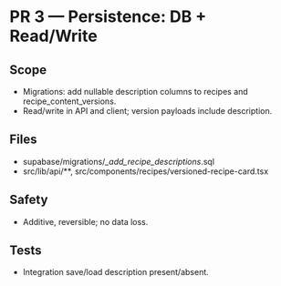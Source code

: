# PR 3 — Persistence: DB + Read/Write

## Scope

- Migrations: add nullable description columns to recipes and recipe_content_versions.
- Read/write in API and client; version payloads include description.

## Files

- supabase/migrations/_\_add_recipe_descriptions_.sql
- src/lib/api/\*\*, src/components/recipes/versioned-recipe-card.tsx

## Safety

- Additive, reversible; no data loss.

## Tests

- Integration save/load description present/absent.

